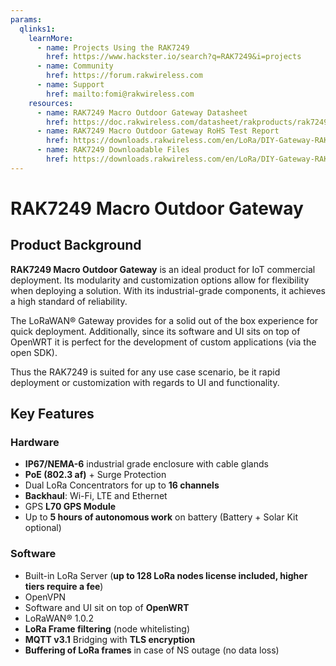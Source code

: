 ```yaml
---
params:
  qlinks1:
    learnMore:
      - name: Projects Using the RAK7249
        href: https://www.hackster.io/search?q=RAK7249&i=projects
      - name: Community
        href: https://forum.rakwireless.com
      - name: Support
        href: mailto:fomi@rakwireless.com
    resources:
      - name: RAK7249 Macro Outdoor Gateway Datasheet
        href: https://doc.rakwireless.com/datasheet/rakproducts/rak7249-macro-outdoor-gateway
      - name: RAK7249 Macro Outdoor Gateway RoHS Test Report
        href: https://downloads.rakwireless.com/en/LoRa/DIY-Gateway-RAK7249/Certification-Report/RAK7249-ROHS-ATL20191105773R01-Report.pdf
      - name: RAK7249 Downloadable Files
        href: https://downloads.rakwireless.com/en/LoRa/DIY-Gateway-RAK7249/
---
```


# RAK7249 Macro Outdoor Gateway

<rk-img
  src="/assets/images/quick-start-guide/rak7249/1.main/rak7249_overview.jpg"
  width="100%"
  figure-number="1"
  caption="RAK7249 Macro Outdoor Gateway Support Plate Attachment"
/>

## Product Background

**RAK7249 Macro Outdoor Gateway** is an ideal product for IoT commercial deployment. Its modularity and customization options allow for flexibility when deploying a solution. With its industrial-grade components, it achieves a high standard of reliability.

The LoRaWAN® Gateway provides for a solid out of the box experience for quick deployment. Additionally, since its software and UI sits on top of OpenWRT it is perfect for the development of custom applications (via the open SDK).

Thus the RAK7249 is suited for any use case scenario, be it rapid deployment or customization with regards to UI and functionality.

<rk-btn
  src="quick-start-guide/quick-start-guide.html"
  label="Setup your RAK7249 Macro Outdoor Gateway"
/>

<rk-quick-links :params="$page.frontmatter.params.qlinks1" /> 

## Key Features

### Hardware

  * **IP67/NEMA-6** industrial grade enclosure with cable glands
  * **PoE (802.3 af)** + Surge Protection
  * Dual LoRa Concentrators for up to **16 channels**
  * **Backhaul**: Wi-Fi, LTE and Ethernet
  * GPS **L70 GPS Module**
  * Up to **5 hours of autonomous work** on battery (Battery + Solar Kit optional)

### Software

  * Built-in LoRa Server (**up to 128 LoRa nodes license included, higher tiers require a fee**)
  * OpenVPN
  * Software and UI sit on top of **OpenWRT**
  * LoRaWAN® 1.0.2
  * **LoRa Frame filtering** (node whitelisting)
  * **MQTT v3.1** Bridging with **TLS encryption**
  * **Buffering of LoRa frames** in case of NS outage (no data loss)

